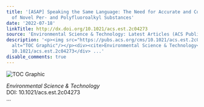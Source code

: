 ```yaml
---
title: '[ASAP] Speaking the Same Language: The Need for Accurate and Consistent Reporting
  of Novel Per- and Polyfluoroalkyl Substances'
date: '2022-07-18'
linkTitle: http://dx.doi.org/10.1021/acs.est.2c04273
source: 'Environmental Science & Technology: Latest Articles (ACS Publications)'
description: '<p><img src="https://pubs.acs.org/cms/10.1021/acs.est.2c04273/asset/images/medium/es2c04273_0002.gif"
  alt="TOC Graphic"/></p><div><cite>Environmental Science & Technology</cite></div><div>DOI:
  10.1021/acs.est.2c04273</div> ...'
disable_comments: true
---
```

<p><img src="https://pubs.acs.org/cms/10.1021/acs.est.2c04273/asset/images/medium/es2c04273_0002.gif" alt="TOC Graphic"/></p><div><cite>Environmental Science & Technology</cite></div><div>DOI: 10.1021/acs.est.2c04273</div> ...
